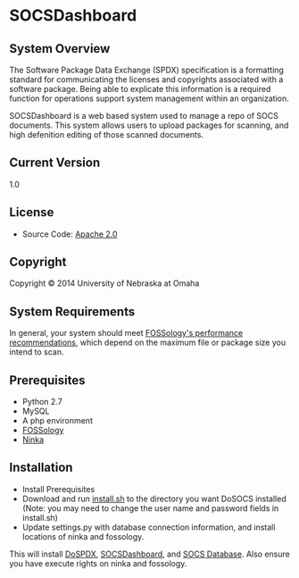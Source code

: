 SOCSDashboard
======

System Overview
---------------
<div>
  <p>
  The Software Package Data Exchange (SPDX) specification is a formatting standard for communicating the licenses and copyrights associated with a software package. Being able to explicate this information is a required function for operations support system management within an organization.
  </p>
  
  <p>
  SOCSDashboard is a web based system used to manage a repo of SOCS documents. This system allows users to upload packages for scanning, and high defenition editing of those scanned documents.
  </p>
</div>

Current Version
---------------
1.0

License
-------
<ul>
  <li>Source Code: <a href="https://github.com/socstools/SOCSDashboard/blob/master/LICENSE">Apache 2.0</a></li>
</ul>

Copyright
---------
Copyright © 2014 University of Nebraska at Omaha

System Requirements
-------------------
In general, your system should meet <a href="http://www.fossology.org/projects/fossology/wiki/SysConfig">FOSSology's performance recommendations</a>, which depend on the maximum file or package size you intend to scan.

Prerequisites
-----------------
- Python 2.7
- MySQL
- A php environment
- <a href="http://www.fossology.org/">FOSSology</a>
- <a href="http://ninka.turingmachine.org/#sec-3">Ninka</a>

Installation
------------
- Install Prerequisites
- Download and run <a href="https://github.com/zwmcfarland/DoSPDX/blob/master/install.sh">install.sh</a> to the directory you want DoSOCS installed (Note: you may need to change the user name and password fields in install.sh)
- Update settings.py with database connection information, and install locations of ninka and fossology.

This will install <a href="https://github.com/socstools/DoSOCS">DoSPDX</a>, <a href="https://github.com/socstools/SOCSDashboard">SOCSDashboard</a>, and <a href="https://github.com/socstools/SOCSDatabase">SOCS Database</a>. Also ensure you have execute rights on ninka and fossology.
